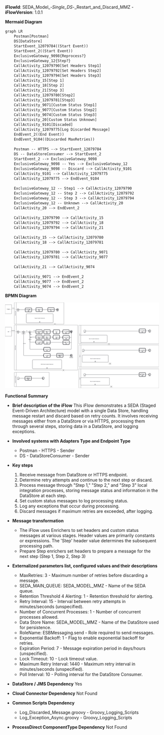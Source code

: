 **iFlowId**: SEDA_Model_-_Single_DS_-_Restart_and_Discard_MMZ - **iFlowVersion**: 1.0.1

**Mermaid Diagram**
```mermaid
graph LR
    Postman[Postman]
    DS[DataStore]
    StartEvent_12079784((Start Event))
    StartEvent_2((Start Event))
    ExclusiveGateway_9098{Reprocess?}
    ExclusiveGateway_12{Step?}
    CallActivity_12079790[Set Headers Step1]
    CallActivity_12079792[Set Headers Step2]
    CallActivity_12079794[Set Headers Step3]
    CallActivity_15[Step 1]
    CallActivity_18[Step 2]
    CallActivity_21[Step 3]
    CallActivity_12079780[Step2]
    CallActivity_12079781[Step3]
    CallActivity_9071[Custom Status Step1]
    CallActivity_9077[Custom Status Step2]
    CallActivity_9074[Custom Status Step3]
    CallActivity_20[Custom Status Unknown]
    CallActivity_9101[Discaded]
    CallActivity_12079775[Log Discarded Message]
    EndEvent_2((End Event))
    EndEvent_9104((Discarded MaxRetries))

    Postman -- HTTPS --> StartEvent_12079784
    DS -- DataStoreConsumer --> StartEvent_2
    StartEvent_2 --> ExclusiveGateway_9098
    ExclusiveGateway_9098 -- Yes --> ExclusiveGateway_12
    ExclusiveGateway_9098 -- Discard --> CallActivity_9101
    CallActivity_9101 --> CallActivity_12079775
    CallActivity_12079775 --> EndEvent_9104

    ExclusiveGateway_12 -- Step1 --> CallActivity_12079790
    ExclusiveGateway_12 -- Step 2 --> CallActivity_12079792
    ExclusiveGateway_12 -- Step 3 --> CallActivity_12079794
    ExclusiveGateway_12 -- Unknown --> CallActivity_20
    CallActivity_20 --> EndEvent_2

    CallActivity_12079790 --> CallActivity_15
    CallActivity_12079792 --> CallActivity_18
    CallActivity_12079794 --> CallActivity_21

    CallActivity_15 --> CallActivity_12079780
    CallActivity_18 --> CallActivity_12079781

    CallActivity_12079780 --> CallActivity_9071
    CallActivity_12079781 --> CallActivity_9077

    CallActivity_21 --> CallActivity_9074

    CallActivity_9071 --> EndEvent_2
    CallActivity_9077 --> EndEvent_2
    CallActivity_9074 --> EndEvent_2
```
**BPMN Diagram**

![BPMN Diagram](./SEDA_Model_-_Single_DS_-_Restart_and_Discard_MMZ-1.0.1.png "BPMN Diagram")

**Functional Summary**
-   **Brief description of the iFlow**
    This iFlow demonstrates a SEDA (Staged Event-Driven Architecture) model with a single Data Store, handling message restart and discard based on retry counts. It involves receiving messages either from a DataStore or via HTTPS, processing them through several steps, storing data in a DataStore, and logging exceptions.

-   **Involved systems with Adapters Type and Endpoint Type**
    -   Postman - HTTPS - Sender
    -   DS - DataStoreConsumer - Sender

-   **Key steps**
    1.  Receive message from DataStore or HTTPS endpoint.
    2.  Determine retry attempts and continue to the next step or discard.
    3.  Process message through "Step 1," "Step 2," and "Step 3" local integration processes, storing message status and information in the DataStore at each step.
    4.  Set custom status messages to log processing status.
    5.  Log any exceptions that occur during processing.
    6.  Discard messages if maximum retries are exceeded, after logging.

-   **Message transformation**
    -   The iFlow uses Enrichers to set headers and custom status messages at various stages. Header values are primarily constants or expressions. The 'Step' header value determines the subsequent processing path.
    -   Prepare Step enrichers set headers to prepare a message for the next step (Step 1, Step 2, Step 3)

-   **Externalized parameters list, configured values and their descriptions**
    -   MaxRetries: 3 - Maximum number of retries before discarding a message.
    -   SEDA_MAIN_QUEUE: SEDA_MODEL_MMZ - Name of the SEDA queue.
    -   Retention Threshold 4 Alerting: 1 - Retention threshold for alerting.
    -   Retry Interval: 15 - Interval between retry attempts in minutes/seconds (unspecified).
    -   Number of Concurrent Processes: 1 - Number of concurrent processes allowed.
    -   Data Store Name: SEDA_MODEL_MMZ - Name of the DataStore used for persistence.
    -   RoleName: ESBMessaging.send - Role required to send messages.
    -   Exponential Backoff: 1 - Flag to enable exponential backoff for retries.
    -   Expiration Period: 7 - Message expiration period in days/hours (unspecified).
    -   Lock Timeout: 10 - Lock timeout value.
    -   Maximum Retry Interval: 1440 - Maximum retry interval in minutes/seconds (unspecified).
    -   Poll Interval: 10 - Polling interval for the DataStore Consumer.

-   **DataStore / JMS Dependency**
    Yes

-   **Cloud Connector Dependency**
    Not Found

-   **Common Scripts Dependency**
    -   Log_Discarded_Message.groovy - Groovy_Logging_Scripts
    -   Log_Exception_Async.groovy - Groovy_Logging_Scripts

-   **ProcessDirect ComponentType Dependency**
    Not Found